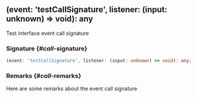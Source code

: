 ## (event: 'testCallSignature', listener: (input: unknown) =&gt; void): any

Test interface event call signature

### Signature {#_call_-signature}

```typescript
(event: 'testCallSignature', listener: (input: unknown) => void): any;
```

### Remarks {#_call_-remarks}

Here are some remarks about the event call signature

